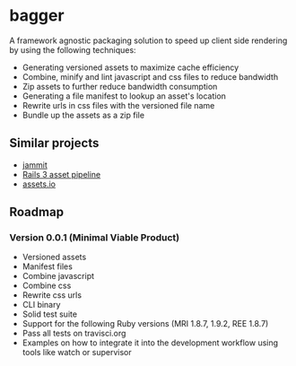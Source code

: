 # bagger

A framework agnostic packaging solution to speed up client side
rendering by using the following techniques:

* Generating versioned assets to maximize cache efficiency
* Combine, minify and lint javascript and css files to reduce bandwidth
* Zip assets to further reduce bandwidth consumption
* Generating a file manifest to lookup an asset's location
* Rewrite urls in css files with the versioned file name
* Bundle up the assets as a zip file

## Similar projects

* [jammit](https://github.com/documentcloud/jammit)
* [Rails 3 asset pipeline](http://blog.nodeta.com/2011/06/14/rails-3-1-asset-pipeline-in-the-real-world/)
* [assets.io](http://www.assets.io/)

## Roadmap

### Version 0.0.1 (Minimal Viable Product)

* Versioned assets
* Manifest files
* Combine javascript
* Combine css
* Rewrite css urls
* CLI binary
* Solid test suite
* Support for the following Ruby versions (MRI 1.8.7, 1.9.2, REE 1.8.7)
* Pass all tests on travisci.org
* Examples on how to integrate it into the development workflow using
  tools like watch or supervisor
